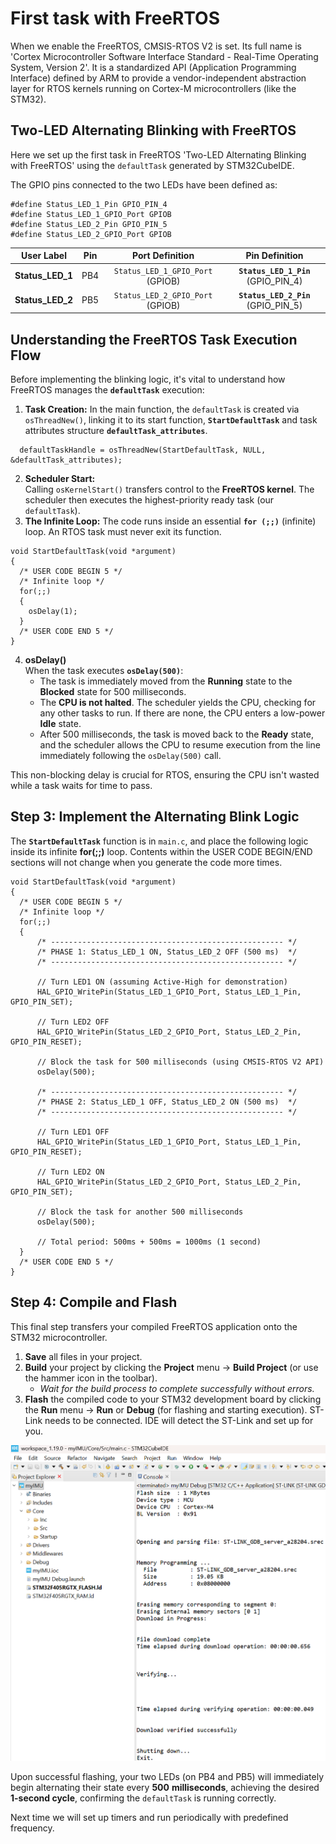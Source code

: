 # First task with FreeRTOS

When we enable the FreeRTOS, CMSIS-RTOS V2 is set. Its full name is 'Cortex Microcontroller Software Interface Standard - Real-Time Operating System, Version 2'. It is a standardized API (Application Programming Interface) defined by ARM to provide a vendor-independent abstraction layer for RTOS kernels running on Cortex-M microcontrollers (like the STM32).

## Two-LED Alternating Blinking with FreeRTOS

Here we set up the first task in FreeRTOS 'Two-LED Alternating Blinking with FreeRTOS' using the  `defaultTask` generated by STM32CubeIDE.

The GPIO pins connected to the two LEDs have been defined as:
~~~
#define Status_LED_1_Pin GPIO_PIN_4
#define Status_LED_1_GPIO_Port GPIOB
#define Status_LED_2_Pin GPIO_PIN_5
#define Status_LED_2_GPIO_Port GPIOB
~~~

| User Label | Pin | Port Definition | Pin Definition |
| :---: | :---: | :---: | :---: |
| **Status\_LED\_1** | PB4 | `Status_LED_1_GPIO_Port` (GPIOB) | **`Status_LED_1_Pin`** ($\text{GPIO\_PIN\_4}$) |
| **Status\_LED\_2** | PB5 | `Status_LED_2_GPIO_Port` (GPIOB) | **`Status_LED_2_Pin`** ($\text{GPIO\_PIN\_5}$) |


## Understanding the FreeRTOS Task Execution Flow

Before implementing the blinking logic, it's vital to understand how FreeRTOS manages the **`defaultTask`** execution:

1.  **Task Creation:** 
   In the main function, the `defaultTask` is created via `osThreadNew()`, linking it to its start function, **`StartDefaultTask`** and task attributes structure **`defaultTask_attributes`**.
   ~~~
     defaultTaskHandle = osThreadNew(StartDefaultTask, NULL, &defaultTask_attributes);
   ~~~
2.  **Scheduler Start:**   
   Calling `osKernelStart()` transfers control to the **FreeRTOS kernel**. The scheduler then executes the highest-priority ready task (our `defaultTask`).
3.  **The Infinite Loop:** The code runs inside an essential **`for (;;)`** (infinite) loop. An RTOS task must never exit its function.
~~~
void StartDefaultTask(void *argument)
{
  /* USER CODE BEGIN 5 */
  /* Infinite loop */
  for(;;)
  {
    osDelay(1);
  }
  /* USER CODE END 5 */
}
~~~
4. **osDelay()**   
   When the task executes **`osDelay(500)`**:
    * The task is immediately moved from the **Running** state to the **Blocked** state for $500$ milliseconds.
    * The **CPU is not halted**. The scheduler yields the $\text{CPU}$, checking for any other tasks to run. If there are none, the $\text{CPU}$ enters a low-power **Idle** state.
    * After $500$ milliseconds, the task is moved back to the **Ready** state, and the scheduler allows the $\text{CPU}$ to resume execution from the line immediately following the `osDelay(500)` call.

This non-blocking delay is crucial for $\text{RTOS}$, ensuring the $\text{CPU}$ isn't wasted while a task waits for time to pass.

## Step 3: Implement the Alternating Blink Logic

The **`StartDefaultTask`** function is in `main.c`, and place the following logic inside its infinite $\mathbf{for (;;)}$ loop. Contents within the $\text{USER CODE BEGIN/END}$ sections will not change when you generate the code more times.


~~~
void StartDefaultTask(void *argument)
{
  /* USER CODE BEGIN 5 */
  /* Infinite loop */
  for(;;)
  {
	  /* ---------------------------------------------------- */
	  /* PHASE 1: Status_LED_1 ON, Status_LED_2 OFF (500 ms)  */
	  /* ---------------------------------------------------- */

	  // Turn LED1 ON (assuming Active-High for demonstration)
	  HAL_GPIO_WritePin(Status_LED_1_GPIO_Port, Status_LED_1_Pin, GPIO_PIN_SET);

	  // Turn LED2 OFF
	  HAL_GPIO_WritePin(Status_LED_2_GPIO_Port, Status_LED_2_Pin, GPIO_PIN_RESET);

	  // Block the task for 500 milliseconds (using CMSIS-RTOS V2 API)
	  osDelay(500);

      /* ---------------------------------------------------- */
      /* PHASE 2: Status_LED_1 OFF, Status_LED_2 ON (500 ms)  */
      /* ---------------------------------------------------- */

      // Turn LED1 OFF
      HAL_GPIO_WritePin(Status_LED_1_GPIO_Port, Status_LED_1_Pin, GPIO_PIN_RESET);

      // Turn LED2 ON
      HAL_GPIO_WritePin(Status_LED_2_GPIO_Port, Status_LED_2_Pin, GPIO_PIN_SET);

      // Block the task for another 500 milliseconds
      osDelay(500);

      // Total period: 500ms + 500ms = 1000ms (1 second)
  }
  /* USER CODE END 5 */
}
~~~
## Step 4: Compile and Flash

This final step transfers your compiled FreeRTOS application onto the STM32 microcontroller.

1.  **Save** all files in your project.
2.  **Build** your project by clicking the **Project** menu $\rightarrow$ **Build Project** (or use the hammer icon in the toolbar).
    * _Wait for the build process to complete successfully without errors._
3.  **Flash** the compiled code to your STM32 development board by clicking the **Run** menu $\rightarrow$ **Run** or **Debug** (for flashing and starting execution). ST-Link needs to be connected. IDE will detect the ST-Link and set up for you.

![Download successfully](image-16.png)

Upon successful flashing, your two LEDs (on PB4 and PB5) will immediately begin alternating their state every $\mathbf{500}$ **milliseconds**, achieving the desired **1-second cycle**, confirming the `defaultTask` is running correctly.

Next time we will set up timers and run periodically with predefined frequency.